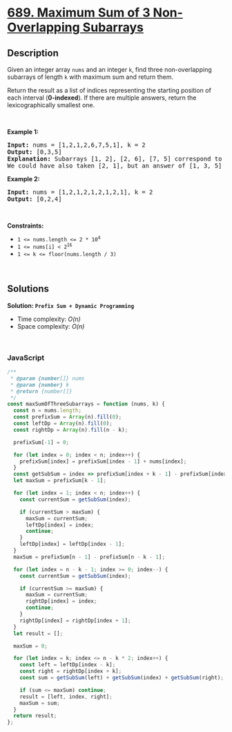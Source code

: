 # [689. Maximum Sum of 3 Non-Overlapping Subarrays](https://leetcode.com/problems/maximum-sum-of-3-non-overlapping-subarrays)

## Description

<div class="elfjS" data-track-load="description_content"><p>Given an integer array <code>nums</code> and an integer <code>k</code>, find three non-overlapping subarrays of length <code>k</code> with maximum sum and return them.</p>

<p>Return the result as a list of indices representing the starting position of each interval (<strong>0-indexed</strong>). If there are multiple answers, return the lexicographically smallest one.</p>

<p>&nbsp;</p>
<p><strong class="example">Example 1:</strong></p>

<pre><strong>Input:</strong> nums = [1,2,1,2,6,7,5,1], k = 2
<strong>Output:</strong> [0,3,5]
<strong>Explanation:</strong> Subarrays [1, 2], [2, 6], [7, 5] correspond to the starting indices [0, 3, 5].
We could have also taken [2, 1], but an answer of [1, 3, 5] would be lexicographically larger.
</pre>

<p><strong class="example">Example 2:</strong></p>

<pre><strong>Input:</strong> nums = [1,2,1,2,1,2,1,2,1], k = 2
<strong>Output:</strong> [0,2,4]
</pre>

<p>&nbsp;</p>
<p><strong>Constraints:</strong></p>

<ul>
	<li><code>1 &lt;= nums.length &lt;= 2 * 10<sup>4</sup></code></li>
	<li><code>1 &lt;= nums[i] &lt;&nbsp;2<sup>16</sup></code></li>
	<li><code>1 &lt;= k &lt;= floor(nums.length / 3)</code></li>
</ul>
</div>

<p>&nbsp;</p>

## Solutions

**Solution: `Prefix Sum + Dynamic Programming`**

- Time complexity: <em>O(n)</em>
- Space complexity: <em>O(n)</em>

<p>&nbsp;</p>

### **JavaScript**

```js
/**
 * @param {number[]} nums
 * @param {number} k
 * @return {number[]}
 */
const maxSumOfThreeSubarrays = function (nums, k) {
  const n = nums.length;
  const prefixSum = Array(n).fill(0);
  const leftDp = Array(n).fill(0);
  const rightDp = Array(n).fill(n - k);

  prefixSum[-1] = 0;

  for (let index = 0; index < n; index++) {
    prefixSum[index] = prefixSum[index - 1] + nums[index];
  }
  const getSubSum = index => prefixSum[index + k - 1] - prefixSum[index - 1];
  let maxSum = prefixSum[k - 1];

  for (let index = 1; index < n; index++) {
    const currentSum = getSubSum(index);

    if (currentSum > maxSum) {
      maxSum = currentSum;
      leftDp[index] = index;
      continue;
    }
    leftDp[index] = leftDp[index - 1];
  }
  maxSum = prefixSum[n - 1] - prefixSum[n - k - 1];

  for (let index = n - k - 1; index >= 0; index--) {
    const currentSum = getSubSum(index);

    if (currentSum >= maxSum) {
      maxSum = currentSum;
      rightDp[index] = index;
      continue;
    }
    rightDp[index] = rightDp[index + 1];
  }
  let result = [];

  maxSum = 0;

  for (let index = k; index <= n - k * 2; index++) {
    const left = leftDp[index - k];
    const right = rightDp[index + k];
    const sum = getSubSum(left) + getSubSum(index) + getSubSum(right);

    if (sum <= maxSum) continue;
    result = [left, index, right];
    maxSum = sum;
  }
  return result;
};
```

